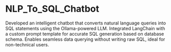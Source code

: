 # NLP_To_SQL_Chatbot

Developed an intelligent chatbot that converts natural language queries into SQL statements using the Ollama-powered LLM. Integrated LangChain with a custom prompt template for accurate SQL generation based on database schema. Enables seamless data querying without writing raw SQL, ideal for non-technical users.
